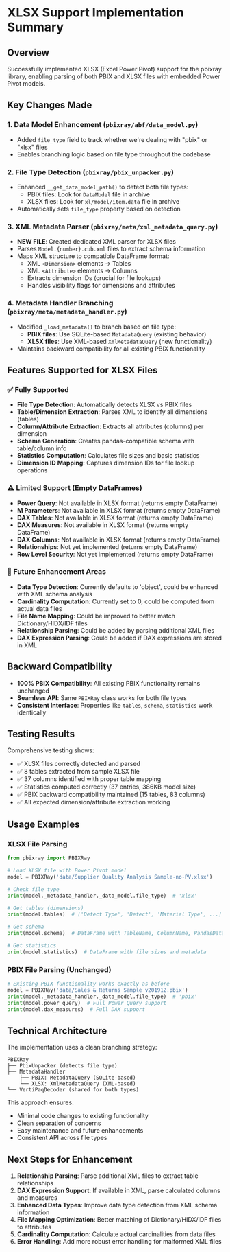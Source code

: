 # XLSX Support Implementation Summary

## Overview
Successfully implemented XLSX (Excel Power Pivot) support for the pbixray library, enabling parsing of both PBIX and XLSX files with embedded Power Pivot models.

## Key Changes Made

### 1. Data Model Enhancement (`pbixray/abf/data_model.py`)
- Added `file_type` field to track whether we're dealing with "pbix" or "xlsx" files
- Enables branching logic based on file type throughout the codebase

### 2. File Type Detection (`pbixray/pbix_unpacker.py`)
- Enhanced `__get_data_model_path()` to detect both file types:
  - PBIX files: Look for `DataModel` file in archive
  - XLSX files: Look for `xl/model/item.data` file in archive
- Automatically sets `file_type` property based on detection

### 3. XML Metadata Parser (`pbixray/meta/xml_metadata_query.py`)
- **NEW FILE**: Created dedicated XML parser for XLSX files
- Parses `Model.{number}.cub.xml` files to extract schema information
- Maps XML structure to compatible DataFrame format:
  - XML `<Dimension>` elements → Tables
  - XML `<Attribute>` elements → Columns
  - Extracts dimension IDs (crucial for file lookups)
  - Handles visibility flags for dimensions and attributes

### 4. Metadata Handler Branching (`pbixray/meta/metadata_handler.py`)
- Modified `_load_metadata()` to branch based on file type:
  - **PBIX files**: Use SQLite-based `MetadataQuery` (existing behavior)
  - **XLSX files**: Use XML-based `XmlMetadataQuery` (new functionality)
- Maintains backward compatibility for all existing PBIX functionality

## Features Supported for XLSX Files

### ✅ Fully Supported
- **File Type Detection**: Automatically detects XLSX vs PBIX files
- **Table/Dimension Extraction**: Parses XML to identify all dimensions (tables)
- **Column/Attribute Extraction**: Extracts all attributes (columns) per dimension
- **Schema Generation**: Creates pandas-compatible schema with table/column info
- **Statistics Computation**: Calculates file sizes and basic statistics
- **Dimension ID Mapping**: Captures dimension IDs for file lookup operations

### ⚠️ Limited Support (Empty DataFrames)
- **Power Query**: Not available in XLSX format (returns empty DataFrame)
- **M Parameters**: Not available in XLSX format (returns empty DataFrame)  
- **DAX Tables**: Not available in XLSX format (returns empty DataFrame)
- **DAX Measures**: Not available in XLSX format (returns empty DataFrame)
- **DAX Columns**: Not available in XLSX format (returns empty DataFrame)
- **Relationships**: Not yet implemented (returns empty DataFrame)
- **Row Level Security**: Not yet implemented (returns empty DataFrame)

### 🔄 Future Enhancement Areas
- **Data Type Detection**: Currently defaults to 'object', could be enhanced with XML schema analysis
- **Cardinality Computation**: Currently set to 0, could be computed from actual data files
- **File Name Mapping**: Could be improved to better match Dictionary/HIDX/IDF files
- **Relationship Parsing**: Could be added by parsing additional XML files
- **DAX Expression Parsing**: Could be added if DAX expressions are stored in XML

## Backward Compatibility
- **100% PBIX Compatibility**: All existing PBIX functionality remains unchanged
- **Seamless API**: Same `PBIXRay` class works for both file types
- **Consistent Interface**: Properties like `tables`, `schema`, `statistics` work identically

## Testing Results
Comprehensive testing shows:
- ✅ XLSX files correctly detected and parsed
- ✅ 8 tables extracted from sample XLSX file
- ✅ 37 columns identified with proper table mapping
- ✅ Statistics computed correctly (37 entries, 386KB model size)
- ✅ PBIX backward compatibility maintained (15 tables, 83 columns)
- ✅ All expected dimension/attribute extraction working

## Usage Examples

### XLSX File Parsing
```python
from pbixray import PBIXRay

# Load XLSX file with Power Pivot model
model = PBIXRay('data/Supplier Quality Analysis Sample-no-PV.xlsx')

# Check file type
print(model._metadata_handler._data_model.file_type)  # 'xlsx'

# Get tables (dimensions)
print(model.tables)  # ['Defect Type', 'Defect', 'Material Type', ...]

# Get schema
print(model.schema)  # DataFrame with TableName, ColumnName, PandasDataType

# Get statistics
print(model.statistics)  # DataFrame with file sizes and metadata
```

### PBIX File Parsing (Unchanged)
```python
# Existing PBIX functionality works exactly as before
model = PBIXRay('data/Sales & Returns Sample v201912.pbix')
print(model._metadata_handler._data_model.file_type)  # 'pbix'
print(model.power_query)  # Full Power Query support
print(model.dax_measures)  # Full DAX support
```

## Technical Architecture

The implementation uses a clean branching strategy:

```
PBIXRay
├── PbixUnpacker (detects file type)
├── MetadataHandler
    ├── PBIX: MetadataQuery (SQLite-based)
    └── XLSX: XmlMetadataQuery (XML-based)
└── VertiPaqDecoder (shared for both types)
```

This approach ensures:
- Minimal code changes to existing functionality
- Clean separation of concerns
- Easy maintenance and future enhancements
- Consistent API across file types

## Next Steps for Enhancement

1. **Relationship Parsing**: Parse additional XML files to extract table relationships
2. **DAX Expression Support**: If available in XML, parse calculated columns and measures
3. **Enhanced Data Types**: Improve data type detection from XML schema information
4. **File Mapping Optimization**: Better matching of Dictionary/HIDX/IDF files to attributes
5. **Cardinality Computation**: Calculate actual cardinalities from data files
6. **Error Handling**: Add more robust error handling for malformed XML files